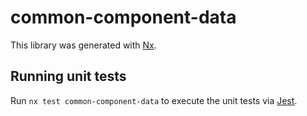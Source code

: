 # common-component-data

This library was generated with [Nx](https://nx.dev).

## Running unit tests

Run `nx test common-component-data` to execute the unit tests via [Jest](https://jestjs.io).
